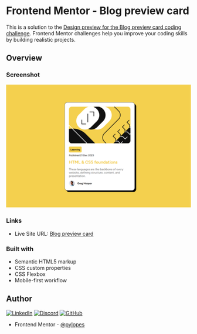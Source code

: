 # Frontend Mentor - Blog preview card

This is a solution to the [Design preview for the Blog preview card coding challenge](https://www.frontendmentor.io/challenges/blog-preview-card-ckPaj01IcS). Frontend Mentor challenges help you improve your coding skills by building realistic projects.

## Overview

### Screenshot

![](./screenshot.png)

### Links

- Live Site URL: [Blog preview card](https://pylopes.github.io/blog-preview-card/)

### Built with

- Semantic HTML5 markup
- CSS custom properties
- CSS Flexbox
- Mobile-first workflow

## Author

[![LinkedIn](https://img.shields.io/badge/LinkedIn-0077B5?style=for-the-badge&logo=linkedin&logoColor=white)](https://www.linkedin.com/in/pylopes/)
[![Discord](https://img.shields.io/badge/Discord-7289DA?style=for-the-badge&logo=discord&logoColor=white)](https://discord.com/channels/@pylopes/)
[![GitHub](https://img.shields.io/badge/GitHub-100000?style=for-the-badge&logo=github&logoColor=white)](https://github.com/pylopes)

- Frontend Mentor - [@pylopes](https://www.frontendmentor.io/profile/pylopes)
